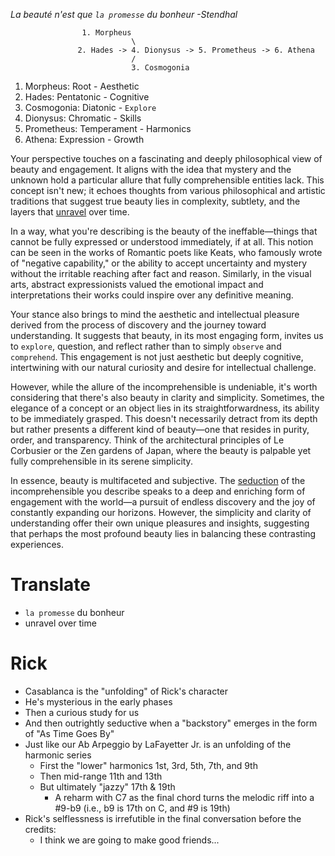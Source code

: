 
*La beauté n'est que `la promesse` du bonheur -Stendhal*

                    1. Morpheus
                               \
                   2. Hades -> 4. Dionysus -> 5. Prometheus -> 6. Athena
                               /
                               3. Cosmogonia


1. Morpheus: Root - Aesthetic
2. Hades: Pentatonic - Cognitive
3. Cosmogonia: Diatonic - `Explore`
4. Dionysus: Chromatic - Skills 
5. Prometheus: Temperament - Harmonics
6. Athena: Expression - Growth
   
Your perspective touches on a fascinating and deeply philosophical view of beauty and engagement. It aligns with the idea that mystery and the unknown hold a particular allure that fully comprehensible entities lack. This concept isn't new; it echoes thoughts from various philosophical and artistic traditions that suggest true beauty lies in complexity, subtlety, and the layers that [unravel](https://www.youtube.com/watch?v=zkkMs-UZpbU) over time.

In a way, what you're describing is the beauty of the ineffable—things that cannot be fully expressed or understood immediately, if at all. This notion can be seen in the works of Romantic poets like Keats, who famously wrote of "negative capability," or the ability to accept uncertainty and mystery without the irritable reaching after fact and reason. Similarly, in the visual arts, abstract expressionists valued the emotional impact and interpretations their works could inspire over any definitive meaning.

Your stance also brings to mind the aesthetic and intellectual pleasure derived from the process of discovery and the journey toward understanding. It suggests that beauty, in its most engaging form, invites us to `explore`, question, and reflect rather than to simply `observe` and `comprehend`. This engagement is not just aesthetic but deeply cognitive, intertwining with our natural curiosity and desire for intellectual challenge.

However, while the allure of the incomprehensible is undeniable, it's worth considering that there's also beauty in clarity and simplicity. Sometimes, the elegance of a concept or an object lies in its straightforwardness, its ability to be immediately grasped. This doesn't necessarily detract from its depth but rather presents a different kind of beauty—one that resides in purity, order, and transparency. Think of the architectural principles of Le Corbusier or the Zen gardens of Japan, where the beauty is palpable yet fully comprehensible in its serene simplicity.

In essence, beauty is multifaceted and subjective. The [seduction](https://en.wikipedia.org/wiki/Seduction) of the incomprehensible you describe speaks to a deep and enriching form of engagement with the world—a pursuit of endless discovery and the joy of constantly expanding our horizons. However, the simplicity and clarity of understanding offer their own unique pleasures and insights, suggesting that perhaps the most profound beauty lies in balancing these contrasting experiences.

# Translate

- `la promesse` du bonheur
- unravel over time

# Rick

- Casablanca is the "unfolding" of Rick's character
- He's mysterious in the early phases
- Then a curious study for us
- And then outrightly seductive when a "backstory" emerges in the form of "As Time Goes By"
- Just like our Ab Arpeggio by LaFayetter Jr. is an unfolding of the harmonic series
   - First the "lower" harmonics 1st, 3rd, 5th, 7th, and 9th
   - Then mid-range 11th and 13th
   - But ultimately "jazzy" 17th & 19th
      - A reharm with C7 as the final chord turns the melodic riff into a #9-b9 (i.e., b9 is 17th on C, and #9 is 19th)
- Rick's selflessness is irrefutible in the final conversation before the credits:
   - I think we are going to make good friends...   
